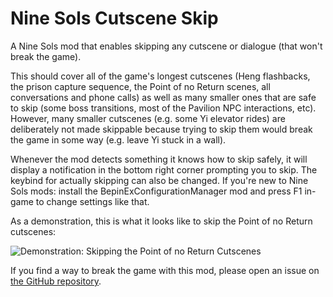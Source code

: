 # Nine Sols Cutscene Skip

A Nine Sols mod that enables skipping any cutscene or dialogue (that won't break the game).

This should cover all of the game's longest cutscenes (Heng flashbacks, the prison capture sequence, the Point of no Return scenes, all conversations and phone calls) as well as many smaller ones that are safe to skip (some boss transitions, most of the Pavilion NPC interactions, etc). However, many smaller cutscenes (e.g. some Yi elevator rides) are deliberately not made skippable because trying to skip them would break the game in some way (e.g. leave Yi stuck in a wall).

Whenever the mod detects something it knows how to skip safely, it will display a notification in the bottom right corner prompting you to skip. The keybind for actually skipping can also be changed. If you're new to Nine Sols mods: install the BepinExConfigurationManager mod and press F1 in-game to change settings like that.

As a demonstration, this is what it looks like to skip the Point of no Return cutscenes:

![Demonstration: Skipping the Point of no Return Cutscenes](https://github.com/Ixrec/NineSolsCutsceneSkip/blob/main/ponr_demo.gif?raw=true)

If you find a way to break the game with this mod, please open an issue on [the GitHub repository](https://github.com/Ixrec/NineSolsCutsceneSkip).